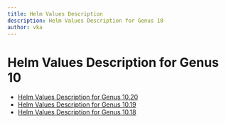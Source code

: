 ```yaml
---
title: Helm Values Description
description: Helm Values Description for Genus 10
author: vka
---
```


# Helm Values Description for Genus 10

- [Helm Values Description for Genus 10.20](genus-10.20.md)
- [Helm Values Description for Genus 10.19](genus-10.19.md)
- [Helm Values Description for Genus 10.18](genus-10.18.md)
